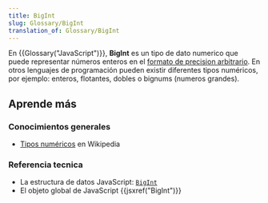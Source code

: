 ```yaml
---
title: BigInt
slug: Glossary/BigInt
translation_of: Glossary/BigInt
---
```


En {{Glossary("JavaScript")}}, **BigInt** es un tipo de dato numerico que puede representar números enteros en el [formato de precision arbitrario](https://en.wikipedia.org/wiki/Arbitrary-precision_arithmetic). En otros lenguajes de programación pueden existir diferentes tipos numéricos, por ejemplo: enteros, flotantes, dobles o bignums (numeros grandes).

## Aprende más

### Conocimientos generales

- [Tipos numéricos](https://es.wikipedia.org/wiki/Data_type#Numeric_types) en Wikipedia

### Referencia tecnica

- La estructura de datos JavaScript: [`BigInt`](/es/docs/Web/JavaScript/Data_structures#BigInt_type)
- El objeto global de JavaScript {{jsxref("BigInt")}}
